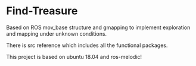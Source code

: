 # Find-Treasure
Based on ROS mov_base structure and gmapping to implement exploration and mapping under unknown conditions.

There is src reference which includes all the functional packages.

This project is based on ubuntu 18.04 and ros-melodic!
